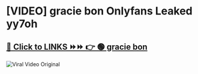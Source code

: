 
 # [VIDEO] gracie bon Onlyfans Leaked yy7oh

## <h2><a href="https://clipsfans.com/gracie_bon&ref=git">🔗 Click to LINKS ⏩⏩ 👉 🟢 gracie bon </a></h2>

<a href="https://clipsfans.com/gracie_bon&ref=git" rel="nofollow" data-target="animated-image.originalLink"><img src="https://i.ibb.co.com/xMMVF88/686577567.gif" alt="Viral Video Original" style="max-width: 100%; display: inline-block;" data-target="animated-image.originalImage"></a>

